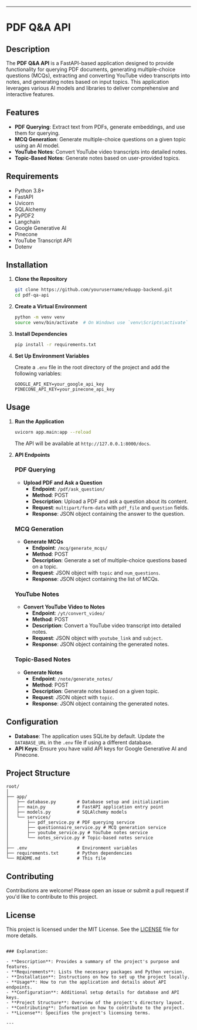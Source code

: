 
---
# PDF Q&A API

## Description

The **PDF Q&A API** is a FastAPI-based application designed to provide functionality for querying PDF documents, generating multiple-choice questions (MCQs), extracting and converting YouTube video transcripts into notes, and generating notes based on input topics. This application leverages various AI models and libraries to deliver comprehensive and interactive features.

## Features

- **PDF Querying**: Extract text from PDFs, generate embeddings, and use them for querying.
- **MCQ Generation**: Generate multiple-choice questions on a given topic using an AI model.
- **YouTube Notes**: Convert YouTube video transcripts into detailed notes.
- **Topic-Based Notes**: Generate notes based on user-provided topics.

## Requirements

- Python 3.8+
- FastAPI
- Uvicorn
- SQLAlchemy
- PyPDF2
- Langchain
- Google Generative AI
- Pinecone
- YouTube Transcript API
- Dotenv

## Installation

1. **Clone the Repository**

   ```bash
   git clone https://github.com/yourusername/eduapp-backend.git
   cd pdf-qa-api
   ```

2. **Create a Virtual Environment**

   ```bash
   python -m venv venv
   source venv/bin/activate  # On Windows use `venv\Scripts\activate`
   ```

3. **Install Dependencies**

   ```bash
   pip install -r requirements.txt
   ```

4. **Set Up Environment Variables**

   Create a `.env` file in the root directory of the project and add the following variables:

   ```env
   GOOGLE_API_KEY=your_google_api_key
   PINECONE_API_KEY=your_pinecone_api_key
   ```

## Usage

1. **Run the Application**

   ```bash
   uvicorn app.main:app --reload
   ```

   The API will be available at `http://127.0.0.1:8000/docs`.

2. **API Endpoints**

   ### PDF Querying

   - **Upload PDF and Ask a Question**
     - **Endpoint**: `/pdf/ask_question/`
     - **Method**: POST
     - **Description**: Upload a PDF and ask a question about its content.
     - **Request**: `multipart/form-data` with `pdf_file` and `question` fields.
     - **Response**: JSON object containing the answer to the question.

   ### MCQ Generation

   - **Generate MCQs**
     - **Endpoint**: `/mcq/generate_mcqs/`
     - **Method**: POST
     - **Description**: Generate a set of multiple-choice questions based on a topic.
     - **Request**: JSON object with `topic` and `num_questions`.
     - **Response**: JSON object containing the list of MCQs.

   ### YouTube Notes

   - **Convert YouTube Video to Notes**
     - **Endpoint**: `/yt/convert_video/`
     - **Method**: POST
     - **Description**: Convert a YouTube video transcript into detailed notes.
     - **Request**: JSON object with `youtube_link` and `subject`.
     - **Response**: JSON object containing the generated notes.

   ### Topic-Based Notes

   - **Generate Notes**
     - **Endpoint**: `/note/generate_notes/`
     - **Method**: POST
     - **Description**: Generate notes based on a given topic.
     - **Request**: JSON object with `topic`.
     - **Response**: JSON object containing the generated notes.

## Configuration

- **Database**: The application uses SQLite by default. Update the `DATABASE_URL` in the `.env` file if using a different database.
- **API Keys**: Ensure you have valid API keys for Google Generative AI and Pinecone.

## Project Structure

```
root/
│
├── app/
│   ├── database.py        # Database setup and initialization
│   ├── main.py            # FastAPI application entry point
│   ├── models.py          # SQLAlchemy models
│   └── services/
│       ├── pdf_service.py # PDF querying service
│       ├── questionnaire_service.py # MCQ generation service
│       ├── youtube_service.py # YouTube notes service
│       └── notes_service.py # Topic-based notes service
│
├── .env                   # Environment variables
├── requirements.txt       # Python dependencies
└── README.md              # This file
```

## Contributing

Contributions are welcome! Please open an issue or submit a pull request if you'd like to contribute to this project.

## License

This project is licensed under the MIT License. See the [LICENSE](LICENSE) file for more details.

```

### Explanation:

- **Description**: Provides a summary of the project's purpose and features.
- **Requirements**: Lists the necessary packages and Python version.
- **Installation**: Instructions on how to set up the project locally.
- **Usage**: How to run the application and details about API endpoints.
- **Configuration**: Additional setup details for database and API keys.
- **Project Structure**: Overview of the project's directory layout.
- **Contributing**: Information on how to contribute to the project.
- **License**: Specifies the project's licensing terms.

---